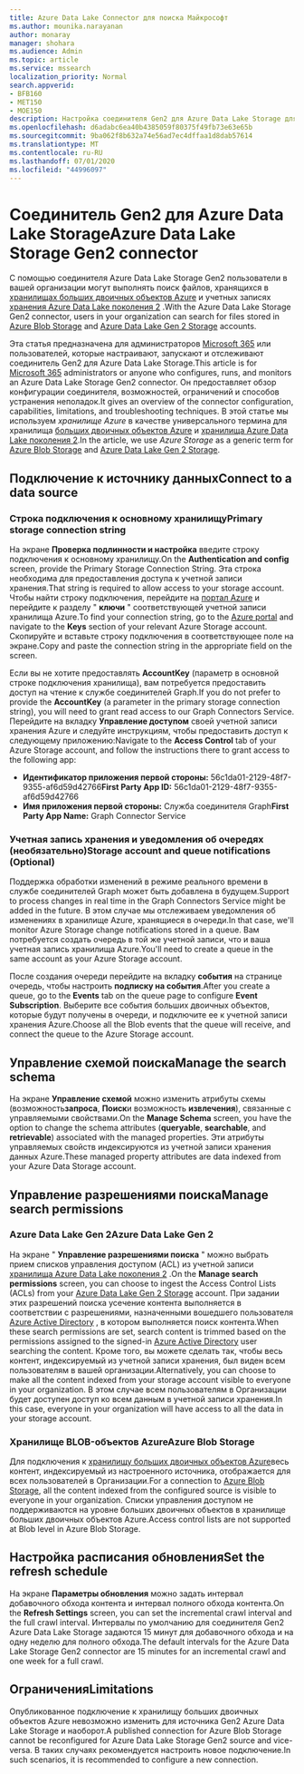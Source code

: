 ```yaml
---
title: Azure Data Lake Connector для поиска Майкрософт
ms.author: mounika.narayanan
author: monaray
manager: shohara
ms.audience: Admin
ms.topic: article
ms.service: mssearch
localization_priority: Normal
search.appverid:
- BFB160
- MET150
- MOE150
description: Настройка соединителя Gen2 для Azure Data Lake Storage для поиска Майкрософт
ms.openlocfilehash: d6adabc6ea40b4385059f80375f49fb73e63e65b
ms.sourcegitcommit: 9ba062f8b632a74e56ad7ec4dffaa1d8dab57614
ms.translationtype: MT
ms.contentlocale: ru-RU
ms.lasthandoff: 07/01/2020
ms.locfileid: "44996097"
---
```

# <a name="azure-data-lake-storage-gen2-connector"></a><span data-ttu-id="1ff1e-103">Соединитель Gen2 для Azure Data Lake Storage</span><span class="sxs-lookup"><span data-stu-id="1ff1e-103">Azure Data Lake Storage Gen2 connector</span></span>

<span data-ttu-id="1ff1e-104">С помощью соединителя Azure Data Lake Storage Gen2 пользователи в вашей организации могут выполнять поиск файлов, хранящихся в [хранилищах больших двоичных объектов Azure](https://docs.microsoft.com/azure/storage/blobs/storage-blobs-introduction) и учетных записях [хранения Azure Data Lake поколения 2](https://docs.microsoft.com/azure/storage/blobs/data-lake-storage-introduction) .</span><span class="sxs-lookup"><span data-stu-id="1ff1e-104">With the Azure Data Lake Storage Gen2 connector, users in your organization can search for files stored in [Azure Blob Storage](https://docs.microsoft.com/azure/storage/blobs/storage-blobs-introduction) and [Azure Data Lake Gen 2 Storage](https://docs.microsoft.com/azure/storage/blobs/data-lake-storage-introduction) accounts.</span></span>

<span data-ttu-id="1ff1e-105">Эта статья предназначена для администраторов [Microsoft 365](https://www.microsoft.com/microsoft-365) или пользователей, которые настраивают, запускают и отслеживают соединитель Gen2 для Azure Data Lake Storage.</span><span class="sxs-lookup"><span data-stu-id="1ff1e-105">This article is for [Microsoft 365](https://www.microsoft.com/microsoft-365) administrators or anyone who configures, runs, and monitors an Azure Data Lake Storage Gen2 connector.</span></span> <span data-ttu-id="1ff1e-106">Он предоставляет обзор конфигурации соединителя, возможностей, ограничений и способов устранения неполадок.</span><span class="sxs-lookup"><span data-stu-id="1ff1e-106">It gives an overview of the connector configuration, capabilities, limitations, and troubleshooting techniques.</span></span> <span data-ttu-id="1ff1e-107">В этой статье мы используем *хранилище Azure* в качестве универсального термина для хранилища [больших двоичных объектов Azure](https://docs.microsoft.com/azure/storage/blobs/storage-blobs-introduction) и [хранилища Azure Data Lake поколения 2](https://docs.microsoft.com/azure/storage/blobs/data-lake-storage-introduction).</span><span class="sxs-lookup"><span data-stu-id="1ff1e-107">In the article, we use *Azure Storage* as a generic term for [Azure Blob Storage](https://docs.microsoft.com/azure/storage/blobs/storage-blobs-introduction) and [Azure Data Lake Gen 2 Storage](https://docs.microsoft.com/azure/storage/blobs/data-lake-storage-introduction).</span></span>

## <a name="connect-to-a-data-source"></a><span data-ttu-id="1ff1e-108">Подключение к источнику данных</span><span class="sxs-lookup"><span data-stu-id="1ff1e-108">Connect to a data source</span></span>
### <a name="primary-storage-connection-string"></a><span data-ttu-id="1ff1e-109">Строка подключения к основному хранилищу</span><span class="sxs-lookup"><span data-stu-id="1ff1e-109">Primary storage connection string</span></span> 
<span data-ttu-id="1ff1e-110">На экране **Проверка подлинности и настройка** введите строку подключения к основному хранилищу.</span><span class="sxs-lookup"><span data-stu-id="1ff1e-110">On the **Authentication and config** screen, provide the Primary Storage Connection String.</span></span> <span data-ttu-id="1ff1e-111">Эта строка необходима для предоставления доступа к учетной записи хранения.</span><span class="sxs-lookup"><span data-stu-id="1ff1e-111">That string is required to allow access to your storage account.</span></span> <span data-ttu-id="1ff1e-112">Чтобы найти строку подключения, перейдите на [портал Azure](https://ms.portal.azure.com/#home) и перейдите к разделу " **ключи** " соответствующей учетной записи хранилища Azure.</span><span class="sxs-lookup"><span data-stu-id="1ff1e-112">To find your connection string, go to the [Azure portal](https://ms.portal.azure.com/#home) and navigate to the **Keys** section of your relevant Azure Storage account.</span></span> <span data-ttu-id="1ff1e-113">Скопируйте и вставьте строку подключения в соответствующее поле на экране.</span><span class="sxs-lookup"><span data-stu-id="1ff1e-113">Copy and paste the connection string in the appropriate field on the screen.</span></span>

<span data-ttu-id="1ff1e-114">Если вы не хотите предоставлять **AccountKey** (параметр в основной строке подключения хранилища), вам потребуется предоставить доступ на чтение к службе соединителей Graph.</span><span class="sxs-lookup"><span data-stu-id="1ff1e-114">If you do not prefer to provide the **AccountKey** (a parameter in the primary storage connection string), you will need to grant read access to our Graph Connectors Service.</span></span> <span data-ttu-id="1ff1e-115">Перейдите на вкладку **Управление доступом** своей учетной записи хранения Azure и следуйте инструкциям, чтобы предоставить доступ к следующему приложению:</span><span class="sxs-lookup"><span data-stu-id="1ff1e-115">Navigate to the **Access Control** tab of your Azure Storage account, and follow the instructions there to grant access to the following app:</span></span>
* <span data-ttu-id="1ff1e-116">**Идентификатор приложения первой стороны:** 56c1da01-2129-48f7-9355-af6d59d42766</span><span class="sxs-lookup"><span data-stu-id="1ff1e-116">**First Party App ID:** 56c1da01-2129-48f7-9355-af6d59d42766</span></span>
* <span data-ttu-id="1ff1e-117">**Имя приложения первой стороны:** Служба соединителя Graph</span><span class="sxs-lookup"><span data-stu-id="1ff1e-117">**First Party App Name:** Graph Connector Service</span></span>

### <a name="storage-account-and-queue-notifications-optional"></a><span data-ttu-id="1ff1e-118">Учетная запись хранения и уведомления об очередях (необязательно)</span><span class="sxs-lookup"><span data-stu-id="1ff1e-118">Storage account and queue notifications (Optional)</span></span>
<span data-ttu-id="1ff1e-119">Поддержка обработки изменений в режиме реального времени в службе соединителей Graph может быть добавлена в будущем.</span><span class="sxs-lookup"><span data-stu-id="1ff1e-119">Support to process changes in real time in the Graph Connectors Service might be added in the future.</span></span> <span data-ttu-id="1ff1e-120">В этом случае мы отслеживаем уведомления об изменениях в хранилище Azure, хранящиеся в очереди.</span><span class="sxs-lookup"><span data-stu-id="1ff1e-120">In that case, we'll monitor Azure Storage change notifications stored in a queue.</span></span> <span data-ttu-id="1ff1e-121">Вам потребуется создать очередь в той же учетной записи, что и ваша учетная запись хранилища Azure.</span><span class="sxs-lookup"><span data-stu-id="1ff1e-121">You'll need to create a queue in the same account as your Azure Storage account.</span></span>

<span data-ttu-id="1ff1e-122">После создания очереди перейдите на вкладку **события** на странице очередь, чтобы настроить **подписку на события**.</span><span class="sxs-lookup"><span data-stu-id="1ff1e-122">After you create a queue, go to the **Events** tab on the queue page to configure **Event Subscription**.</span></span> <span data-ttu-id="1ff1e-123">Выберите все события больших двоичных объектов, которые будут получены в очереди, и подключите ее к учетной записи хранения Azure.</span><span class="sxs-lookup"><span data-stu-id="1ff1e-123">Choose all the Blob events that the queue will receive, and connect the queue to the Azure Storage account.</span></span>

## <a name="manage-the-search-schema"></a><span data-ttu-id="1ff1e-124">Управление схемой поиска</span><span class="sxs-lookup"><span data-stu-id="1ff1e-124">Manage the search schema</span></span>
<span data-ttu-id="1ff1e-125">На экране **Управление схемой** можно изменить атрибуты схемы (возможность**запроса**, **Поиск**и возможность **извлечения**), связанные с управляемыми свойствами.</span><span class="sxs-lookup"><span data-stu-id="1ff1e-125">On the **Manage Schema** screen, you have the option to change the schema attributes (**queryable**, **searchable**, and **retrievable**) associated with the managed properties.</span></span> <span data-ttu-id="1ff1e-126">Эти атрибуты управляемых свойств индексируются из учетной записи хранения данных Azure.</span><span class="sxs-lookup"><span data-stu-id="1ff1e-126">These managed property attributes are data indexed from your Azure Data Storage account.</span></span>

## <a name="manage-search-permissions"></a><span data-ttu-id="1ff1e-127">Управление разрешениями поиска</span><span class="sxs-lookup"><span data-stu-id="1ff1e-127">Manage search permissions</span></span>
### <a name="azure-data-lake-gen-2"></a><span data-ttu-id="1ff1e-128">Azure Data Lake Gen 2</span><span class="sxs-lookup"><span data-stu-id="1ff1e-128">Azure Data Lake Gen 2</span></span>
<span data-ttu-id="1ff1e-129">На экране " **Управление разрешениями поиска** " можно выбрать прием списков управления доступом (ACL) из учетной записи [хранилища Azure Data Lake поколения 2](https://docs.microsoft.com/azure/storage/blobs/data-lake-storage-introduction) .</span><span class="sxs-lookup"><span data-stu-id="1ff1e-129">On the **Manage search permissions** screen, you can choose to ingest the Access Control Lists (ACLs) from your [Azure Data Lake Gen 2 Storage](https://docs.microsoft.com/azure/storage/blobs/data-lake-storage-introduction) account.</span></span> <span data-ttu-id="1ff1e-130">При задании этих разрешений поиска усечение контента выполняется в соответствии с разрешениями, назначенными вошедшего пользователя [Azure Active Directory](https://docs.microsoft.com/azure/active-directory/) , в котором выполняется поиск контента.</span><span class="sxs-lookup"><span data-stu-id="1ff1e-130">When these search permissions are set, search content is trimmed based on the permissions assigned to the signed-in [Azure Active Directory](https://docs.microsoft.com/azure/active-directory/) user searching the content.</span></span> <span data-ttu-id="1ff1e-131">Кроме того, вы можете сделать так, чтобы весь контент, индексируемый из учетной записи хранения, был виден всем пользователям в вашей организации.</span><span class="sxs-lookup"><span data-stu-id="1ff1e-131">Alternatively, you can choose to make all the content indexed from your storage account visible to everyone in your organization.</span></span> <span data-ttu-id="1ff1e-132">В этом случае всем пользователям в Организации будет доступен доступ ко всем данным в учетной записи хранения.</span><span class="sxs-lookup"><span data-stu-id="1ff1e-132">In this case, everyone in your organization will have access to all the data in your storage account.</span></span>

### <a name="azure-blob-storage"></a><span data-ttu-id="1ff1e-133">Хранилище BLOB-объектов Azure</span><span class="sxs-lookup"><span data-stu-id="1ff1e-133">Azure Blob Storage</span></span>
<span data-ttu-id="1ff1e-134">Для подключения к [хранилищу больших двоичных объектов Azure](https://docs.microsoft.com/azure/storage/blobs/storage-blobs-introduction)весь контент, индексируемый из настроенного источника, отображается для всех пользователей в Организации.</span><span class="sxs-lookup"><span data-stu-id="1ff1e-134">For a connection to [Azure Blob Storage](https://docs.microsoft.com/azure/storage/blobs/storage-blobs-introduction), all the content indexed from the configured source is visible to everyone in your organization.</span></span> <span data-ttu-id="1ff1e-135">Списки управления доступом не поддерживаются на уровне больших двоичных объектов в хранилище больших двоичных объектов Azure.</span><span class="sxs-lookup"><span data-stu-id="1ff1e-135">Access control lists are not supported at Blob level in Azure Blob Storage.</span></span>

## <a name="set-the-refresh-schedule"></a><span data-ttu-id="1ff1e-136">Настройка расписания обновления</span><span class="sxs-lookup"><span data-stu-id="1ff1e-136">Set the refresh schedule</span></span>
<span data-ttu-id="1ff1e-137">На экране **Параметры обновления** можно задать интервал добавочного обхода контента и интервал полного обхода контента.</span><span class="sxs-lookup"><span data-stu-id="1ff1e-137">On the **Refresh Settings** screen, you can set the incremental crawl interval and the full crawl interval.</span></span> <span data-ttu-id="1ff1e-138">Интервалы по умолчанию для соединителя Gen2 Azure Data Lake Storage задаются 15 минут для добавочного обхода и на одну неделю для полного обхода.</span><span class="sxs-lookup"><span data-stu-id="1ff1e-138">The default intervals for the Azure Data Lake Storage Gen2 connector are 15 minutes for an incremental crawl and one week for a full crawl.</span></span>

## <a name="limitations"></a><span data-ttu-id="1ff1e-139">Ограничения</span><span class="sxs-lookup"><span data-stu-id="1ff1e-139">Limitations</span></span>
<span data-ttu-id="1ff1e-140">Опубликованное подключение к хранилищу больших двоичных объектов Azure невозможно изменить для источника Gen2 Azure Data Lake Storage и наоборот.</span><span class="sxs-lookup"><span data-stu-id="1ff1e-140">A published connection for Azure Blob Storage cannot be reconfigured for Azure Data Lake Storage Gen2 source and vice-versa.</span></span> <span data-ttu-id="1ff1e-141">В таких случаях рекомендуется настроить новое подключение.</span><span class="sxs-lookup"><span data-stu-id="1ff1e-141">In such scenarios, it is recommended to configure a new connection.</span></span>